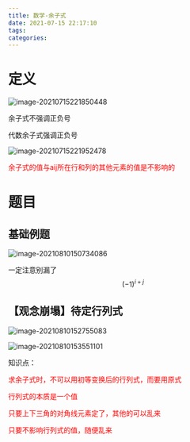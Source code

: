 ```yaml
---
title: 数学-余子式
date: 2021-07-15 22:17:10
tags:
categories:
---
```


# 定义

![image-20210715221850448](https://picgo-freejim.oss-cn-beijing.aliyuncs.com/to_upload/image-20210715221850448.png)

余子式不强调正负号

代数余子式强调正负号

![image-20210715221952478](https://picgo-freejim.oss-cn-beijing.aliyuncs.com/to_upload/image-20210715221952478.png)

<font color=red>余子式的值与aij所在行和列的其他元素的值是不影响的</font>



# 题目

## 基础例题

![image-20210810150734086](https://picgo-freejim.oss-cn-beijing.aliyuncs.com/to_upload/image-20210810150734086.png)



一定注意别漏了$$(-1)^{i+j}$$



## 【观念崩塌】待定行列式

![image-20210810152755083](https://picgo-freejim.oss-cn-beijing.aliyuncs.com/to_upload/image-20210810152755083.png)

![image-20210810153551101](https://picgo-freejim.oss-cn-beijing.aliyuncs.com/to_upload/image-20210810153551101.png)

知识点：

<font color=red>求余子式时，不可以用初等变换后的行列式，而要用原式</font>

<font color=red>行列式的本质是一个值</font>

<font color=red>只要上下三角的对角线元素定了，其他的可以乱来</font>

<font color=red>只要不影响行列式的值，随便乱来</font>
